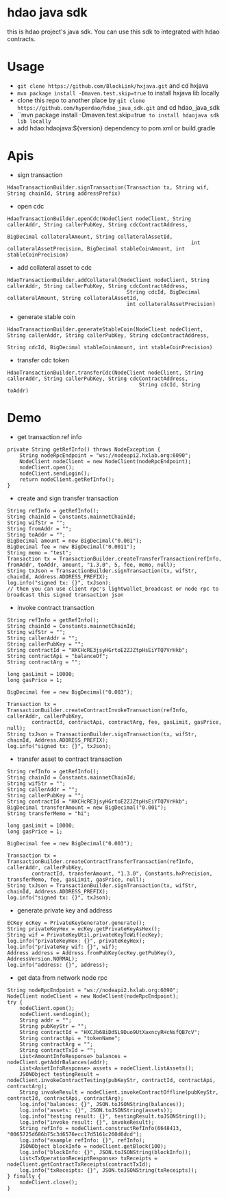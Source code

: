 hdao java sdk
==================

this is hdao project's java sdk. You can use this sdk to integrated with hdao contracts.

# Usage

* `git clone https://github.com/BlockLink/hxjava.git` and cd hxjava
* `mvn package install -Dmaven.test.skip=true` to install hxjava lib locally
* clone this repo to another place by `git clone https://github.com/hyperdao/hdao_java_sdk.git` and cd hdao_java_sdk
* ``mvn package install -Dmaven.test.skip=true` to install hdaojava sdk lib locally`
* add hdao:hdaojava:${version} dependency to pom.xml or build.gradle

# Apis

* sign transaction

```
HdaoTransactionBuilder.signTransaction(Transaction tx, String wif, String chainId, String addressPrefix)
```

* open cdc
```
HdaoTransactionBuilder.openCdc(NodeClient nodeClient, String callerAddr, String callerPubKey, String cdcContractAddress,
                                                                BigDecimal collateralAmount, String collateralAssetId,
                                                            int collateralAssetPrecision, BigDecimal stableCoinAmount, int stableCoinPrecision)
```

* add collateral asset to cdc

```
HdaoTransactionBuilder.addCollateral(NodeClient nodeClient, String callerAddr, String callerPubKey, String cdcContractAddress,
                                       String cdcId, BigDecimal collateralAmount, String collateralAssetId,
                                       int collateralAssetPrecision)
```

* generate stable coin
```
HdaoTransactionBuilder.generateStableCoin(NodeClient nodeClient, String callerAddr, String callerPubKey, String cdcContractAddress,
                                                                   String cdcId, BigDecimal stableCoinAmount, int stableCoinPrecision)
```

* transfer cdc token
```
HdaoTransactionBuilder.transferCdc(NodeClient nodeClient, String callerAddr, String callerPubKey, String cdcContractAddress,
                                           String cdcId, String toAddr)
```

# Demo

* get transaction ref info
```
private String getRefInfo() throws NodeException {
    String nodeRpcEndpoint = "ws://nodeapi2.hxlab.org:6090";
    NodeClient nodeClient = new NodeClient(nodeRpcEndpoint);
    nodeClient.open();
    nodeClient.sendLogin();
    return nodeClient.getRefInfo();
}
```

* create and sign transfer transaction

```
String refInfo = getRefInfo();
String chainId = Constants.mainnetChainId;
String wifStr = "";
String fromAddr = "";
String toAddr = "";
BigDecimal amount = new BigDecimal("0.001");
BigDecimal fee = new BigDecimal("0.0011");
String memo = "test";
Transaction tx = TransactionBuilder.createTransferTransaction(refInfo, fromAddr, toAddr, amount, "1.3.0", 5, fee, memo, null);
String txJson = TransactionBuilder.signTransaction(tx, wifStr, chainId, Address.ADDRESS_PREFIX);
log.info("signed tx: {}", txJson);
// then you can use client rpc's lightwallet_broadcast or node rpc to broadcast this signed transaction json
```

* invoke contract transaction

```
String refInfo = getRefInfo();
String chainId = Constants.mainnetChainId;
String wifStr = "";
String callerAddr = "";
String callerPubKey = "";
String contractId = "HXCHcRE3jsyHGrtoE2ZJZtpHsEiYTQ7VrHkb";
String contractApi = "balanceOf";
String contractArg = "";

long gasLimit = 10000;
long gasPrice = 1;

BigDecimal fee = new BigDecimal("0.003");

Transaction tx = TransactionBuilder.createContractInvokeTransaction(refInfo, callerAddr, callerPubKey,
        contractId, contractApi, contractArg, fee, gasLimit, gasPrice, null);
String txJson = TransactionBuilder.signTransaction(tx, wifStr, chainId, Address.ADDRESS_PREFIX);
log.info("signed tx: {}", txJson);
```

* transfer asset to contract transaction
```
String refInfo = getRefInfo();
String chainId = Constants.mainnetChainId;
String wifStr = "";
String callerAddr = "";
String callerPubKey = "";
String contractId = "HXCHcRE3jsyHGrtoE2ZJZtpHsEiYTQ7VrHkb";
BigDecimal transferAmount = new BigDecimal("0.001");
String transferMemo = "hi";

long gasLimit = 10000;
long gasPrice = 1;

BigDecimal fee = new BigDecimal("0.003");

Transaction tx = TransactionBuilder.createContractTransferTransaction(refInfo, callerAddr, callerPubKey,
        contractId, transferAmount, "1.3.0", Constants.hxPrecision, transferMemo, fee, gasLimit, gasPrice, null);
String txJson = TransactionBuilder.signTransaction(tx, wifStr, chainId, Address.ADDRESS_PREFIX);
log.info("signed tx: {}", txJson);
```

* generate private key and address

```
ECKey ecKey = PrivateKeyGenerator.generate();
String privateKeyHex = ecKey.getPrivateKeyAsHex();
String wif = PrivateKeyUtil.privateKeyToWif(ecKey);
log.info("privateKeyHex: {}", privateKeyHex);
log.info("privateKey wif: {}", wif);
Address address = Address.fromPubKey(ecKey.getPubKey(), AddressVersion.NORMAL);
log.info("address: {}", address);
```

* get data from network node rpc

```
String nodeRpcEndpoint = "ws://nodeapi2.hxlab.org:6090";
NodeClient nodeClient = new NodeClient(nodeRpcEndpoint);
try {
    nodeClient.open();
    nodeClient.sendLogin();
    String addr = "";
    String pubKeyStr = "";
    String contractId = "HXCJb6BiDdSL9Duo9UtXaxncyRHcNsfQB7cV";
    String contractApi = "tokenName";
    String contractArg = "";
    String contractTxId = "";
    List<AmountInfoResponse> balances = nodeClient.getAddrBalances(addr);
    List<AssetInfoResponse> assets = nodeClient.listAssets();
    JSONObject testingResult = nodeClient.invokeContractTesting(pubKeyStr, contractId, contractApi, contractArg);
    String invokeResult = nodeClient.invokeContractOffline(pubKeyStr, contractId, contractApi, contractArg);
    log.info("balances: {}", JSON.toJSONString(balances));
    log.info("assets: {}", JSON.toJSONString(assets));
    log.info("testing result: {}", testingResult.toJSONString());
    log.info("invoke result: {}", invokeResult);
    String refInfo = nodeClient.constructRefInfo(6648413, "0065725d686b75c3d6576ecc17d5161c260d6dcd");
    log.info("example refInfo: {}", refInfo);
    JSONObject blockInfo = nodeClient.getBlock(100);
    log.info("blockInfo: {}", JSON.toJSONString(blockInfo));
    List<TxOperationReceiptResponse> txReceipts = nodeClient.getContractTxReceipts(contractTxId);
    log.info("txReceipts: {}", JSON.toJSONString(txReceipts));
} finally {
    nodeClient.close();
}
```
